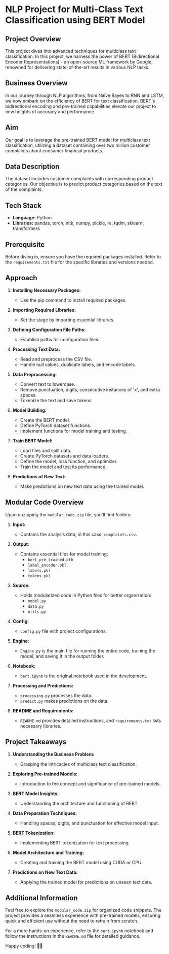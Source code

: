 # NLP Project for Multi-Class Text Classification using BERT Model

## Project Overview

 This project dives into advanced techniques for multiclass text classification. In this project, we harness the power of BERT (Bidirectional Encoder Representations) - an open-source ML framework by Google, renowned for delivering state-of-the-art results in various NLP tasks.

## Business Overview

In our journey through NLP algorithms, from Naïve Bayes to RNN and LSTM, we now embark on the efficiency of BERT for text classification. BERT's bidirectional encoding and pre-trained capabilities elevate our project to new heights of accuracy and performance.

## Aim

Our goal is to leverage the pre-trained BERT model for multiclass text classification, utilizing a dataset containing over two million customer complaints about consumer financial products.

## Data Description

The dataset includes customer complaints with corresponding product categories. Our objective is to predict product categories based on the text of the complaints.

## Tech Stack

- **Language:** Python
- **Libraries:** pandas, torch, nltk, numpy, pickle, re, tqdm, sklearn, transformers

## Prerequisite

Before diving in, ensure you have the required packages installed. Refer to the `requirements.txt` file for the specific libraries and versions needed.

## Approach

1. **Installing Necessary Packages:**
   - Use the pip command to install required packages.

2. **Importing Required Libraries:**
   - Set the stage by importing essential libraries.

3. **Defining Configuration File Paths:**
   - Establish paths for configuration files.

4. **Processing Text Data:**
   - Read and preprocess the CSV file.
   - Handle null values, duplicate labels, and encode labels.

5. **Data Preprocessing:**
   - Convert text to lowercase.
   - Remove punctuation, digits, consecutive instances of 'x', and extra spaces.
   - Tokenize the text and save tokens.

6. **Model Building:**
   - Create the BERT model.
   - Define PyTorch dataset functions.
   - Implement functions for model training and testing.

7. **Train BERT Model:**
   - Load files and split data.
   - Create PyTorch datasets and data loaders.
   - Define the model, loss function, and optimizer.
   - Train the model and test its performance.

8. **Predictions of New Text:**
   - Make predictions on new text data using the trained model.

## Modular Code Overview

Upon unzipping the `modular_code.zip` file, you'll find folders:

1. **Input:**
   - Contains the analysis data, in this case, `complaints.csv`.

2. **Output:**
   - Contains essential files for model training:
     - `bert_pre_trained.pth`
     - `label_encoder.pkl`
     - `labels.pkl`
     - `tokens.pkl`

3. **Source:**
   - Holds modularized code in Python files for better organization:
     - `model.py`
     - `data.py`
     - `utils.py`

4. **Config:**
   - `config.py` file with project configurations.

5. **Engine:**
   - `Engine.py` is the main file for running the entire code, training the model, and saving it in the output folder.

6. **Notebook:**
   - `bert.ipynb` is the original notebook used in the development.

7. **Processing and Predictions:**
   - `processing.py` processes the data.
   - `predict.py` makes predictions on the data.

8. **README and Requirements:**
   - `README.md` provides detailed instructions, and `requirements.txt` lists necessary libraries.

## Project Takeaways

1. **Understanding the Business Problem:**
   - Grasping the intricacies of multiclass text classification.

2. **Exploring Pre-trained Models:**
   - Introduction to the concept and significance of pre-trained models.

3. **BERT Model Insights:**
   - Understanding the architecture and functioning of BERT.

4. **Data Preparation Techniques:**
   - Handling spaces, digits, and punctuation for effective model input.

5. **BERT Tokenization:**
   - Implementing BERT tokenization for text processing.

6. **Model Architecture and Training:**
   - Creating and training the BERT model using CUDA or CPU.

7. **Predictions on New Text Data:**
   - Applying the trained model for predictions on unseen text data.

## Additional Information

Feel free to explore the `modular_code.zip` for organized code snippets. The project provides a seamless experience with pre-trained models, ensuring quick and efficient use without the need to retrain from scratch.

For a more hands-on experience, refer to the `bert.ipynb` notebook and follow the instructions in the `README.md` file for detailed guidance.

Happy coding! 🚀✨
